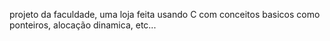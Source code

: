 projeto da faculdade, uma loja feita usando C com conceitos basicos como ponteiros, alocação dinamica, etc...
